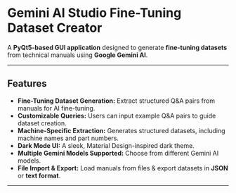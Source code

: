 #  Gemini AI Studio Fine-Tuning Dataset Creator

A **PyQt5-based GUI application** designed to generate **fine-tuning datasets** from technical manuals using **Google Gemini AI**.

---

##  Features
- **Fine-Tuning Dataset Generation:** Extract structured Q&A pairs from manuals for AI fine-tuning.
- **Customizable Queries:** Users can input example Q&A pairs to guide dataset creation.
- **Machine-Specific Extraction:** Generates structured datasets, including machine names and part numbers.
- **Dark Mode UI:** A sleek, Material Design-inspired dark theme.
- **Multiple Gemini Models Supported:** Choose from different Gemini AI models.
- **File Import & Export:** Load manuals from files & export datasets in **JSON** or **text format**.

---

